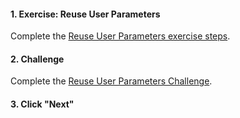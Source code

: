 <head><base target="_blank"> </head>

#### 1. Exercise: Reuse User Parameters

Complete the [Reuse User Parameters exercise steps](https://safe.my.trailhead.com/content/safe/modules/build-versatile-self-serve-workflows/exercise-reuse-user-parameters?trail_id=fme-server-authoring).

#### 2. Challenge

Complete the [Reuse User Parameters Challenge](https://safe.my.trailhead.com/content/safe/modules/build-versatile-self-serve-workflows/exercise-reuse-user-parameters?trail_id=fme-server-authoring#challenge).

#### 3. Click "Next"


